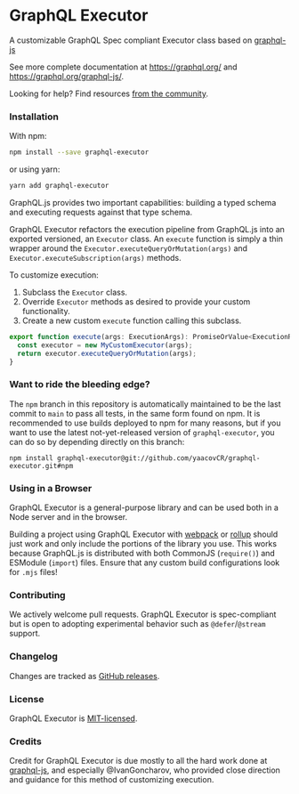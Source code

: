 # GraphQL Executor

A customizable GraphQL Spec compliant Executor class based on [graphql-js](https://github.com/graphql/graphql-js/)

See more complete documentation at https://graphql.org/ and
https://graphql.org/graphql-js/.

Looking for help? Find resources [from the community](https://graphql.org/community/).

### Installation

With npm:

```sh
npm install --save graphql-executor
```

or using yarn:

```sh
yarn add graphql-executor
```

GraphQL.js provides two important capabilities: building a typed schema and
executing requests against that type schema.

GraphQL Executor refactors the execution pipeline from GraphQL.js into an exported
versioned, an `Executor` class. An `execute` function is simply a thin wrapper around
the `Executor.executeQueryOrMutation(args)` and `Executor.executeSubscription(args)`
methods.

To customize execution:

1. Subclass the `Executor` class.
2. Override `Executor` methods as desired to provide your custom functionality.
3. Create a new custom `execute` function calling this subclass.

```ts
export function execute(args: ExecutionArgs): PromiseOrValue<ExecutionResult> {
  const executor = new MyCustomExecutor(args);
  return executor.executeQueryOrMutation(args);
}
```

### Want to ride the bleeding edge?

The `npm` branch in this repository is automatically maintained to be the last
commit to `main` to pass all tests, in the same form found on npm. It is
recommended to use builds deployed to npm for many reasons, but if you want to use
the latest not-yet-released version of `graphql-executor`, you can do so by depending
directly on this branch:

```
npm install graphql-executor@git://github.com/yaacovCR/graphql-executor.git#npm
```

### Using in a Browser

GraphQL Executor is a general-purpose library and can be used both in a Node server
and in the browser.

Building a project using GraphQL Executor with [webpack](https://webpack.js.org) or
[rollup](https://github.com/rollup/rollup) should just work and only include
the portions of the library you use. This works because GraphQL.js is distributed
with both CommonJS (`require()`) and ESModule (`import`) files. Ensure that any
custom build configurations look for `.mjs` files!

### Contributing

We actively welcome pull requests. GraphQL Executor is spec-compliant but is open to adopting
experimental behavior such as `@defer`/`@stream` support.

### Changelog

Changes are tracked as [GitHub releases](https://github.com/yaacovCR/graphql-executor/releases).

### License

GraphQL Executor is [MIT-licensed](./LICENSE).

### Credits

Credit for GraphQL Executor is due mostly to all the hard work done at
[graphql-js](https://github.com/graphql/graphql-js), and especially @IvanGoncharov, who
provided close direction and guidance for this method of customizing execution.

